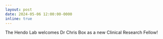 ```yaml
---
layout: post
date: 2024-05-06 12:00:00-0000
inline: true
---
```


The Hendo Lab welcomes Dr Chris Box as a new Clinical Research Fellow!